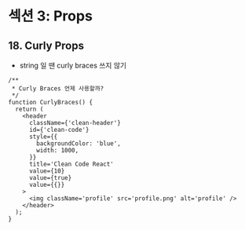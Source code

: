 # 섹션 3: Props

## 18. Curly Props

- string 일 땐 curly braces 쓰지 않기

```tsx
/**
 * Curly Braces 언제 사용할까?
 */
function CurlyBraces() {
  return (
    <header
      className={'clean-header'}
      id={'clean-code'}
      style={{
        backgroundColor: 'blue',
        width: 1000,
      }}
      title='Clean Code React'
      value={10}
      value={true}
      value={{}}
    >
      <img className='profile' src='profile.png' alt='profile' />
    </header>
  );
}
```
